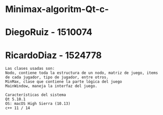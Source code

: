 # Minimax-algoritm-Qt-c-
# DiegoRuiz - 1510074
# RicardoDiaz - 1524778

    Las clases usadas son:
    Nodo, contiene toda la estructura de un nodo, matriz de juego, items de cada jugador, tipo de jugador, entre otros.
    MinMax, clase que contiene la parte lógica del juego
    MainWindow, maneja la interfaz del juego.
 
    Características del sistema
    Qt 5.10.1
    OS: macOS High Sierra (10.13)
    c++ 11 / 14
